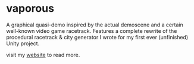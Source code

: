 # vaporous

A graphical quasi-demo inspired by the actual demoscene and a certain well-known video game racetrack. Features a complete rewrite of the procedural racetrack & city generator I wrote for my first ever (unfinished) Unity project.

visit my [website](www.jakecaspick.com/project/vaporous/) to read more.
